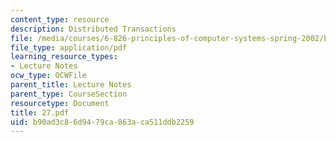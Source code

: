 ```yaml
---
content_type: resource
description: Distributed Transactions
file: /media/courses/6-826-principles-of-computer-systems-spring-2002/b90ad3c86d9479ca863aca511ddb2259_27.pdf
file_type: application/pdf
learning_resource_types:
- Lecture Notes
ocw_type: OCWFile
parent_title: Lecture Notes
parent_type: CourseSection
resourcetype: Document
title: 27.pdf
uid: b90ad3c8-6d94-79ca-863a-ca511ddb2259
---
```

